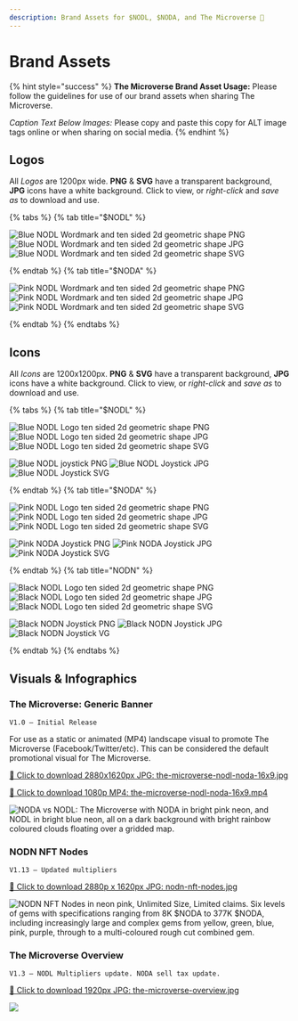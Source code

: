```yaml
---
description: Brand Assets for $NODL, $NODA, and The Microverse 🎨
---
```


# Brand Assets

{% hint style="success" %}
**The Microverse Brand Asset Usage:** Please follow the guidelines for use of our brand assets when sharing The Microverse.

_Caption Text Below Images:_ Please copy and paste this copy for ALT image tags online or when sharing on social media.
{% endhint %}

## Logos

All _Logos_ are 1200px wide. **PNG** & **SVG** have a transparent background, **JPG** icons have a white background. Click to view, or _right-click_ and _save as_ to download and use.

{% tabs %} 
{% tab title="$NODL" %}

![Blue NODL Wordmark and ten sided 2d geometric shape PNG](../.gitbook/assets/nodl-wordmark.png "Download icon") ![Blue NODL Wordmark and ten sided 2d geometric shape JPG](../.gitbook/assets/nodl-wordmark.jpg "Download NODL Wordmark") ![Blue NODL Wordmark and ten sided 2d geometric shape SVG](../.gitbook/assets/nodl-wordmark.svg "Download NODL Wordmark")

{% endtab %}
{% tab title="$NODA" %}

![Pink NODL Wordmark and ten sided 2d geometric shape PNG](../.gitbook/assets/noda-wordmark.png "Download Noda Wordmark") ![Pink NODL Wordmark and ten sided 2d geometric shape JPG](../.gitbook/assets/noda-wordmark.jpg "Download Noda Wordmark") ![Pink NODL Wordmark and ten sided 2d geometric shape SVG](../.gitbook/assets/noda-wordmark.svg "Download Noda Wordmark")

{% endtab %}
{% endtabs %}

## Icons

All _Icons_ are 1200x1200px. **PNG** & **SVG** have a transparent background, **JPG** icons have a white background. Click to view, or _right-click_ and _save as_ to download and use.

{% tabs %} 
{% tab title="$NODL" %}

![Blue NODL Logo ten sided 2d geometric shape PNG](../.gitbook/assets/nodl-icon.png "Download icon") ![Blue NODL Logo ten sided 2d geometric shape JPG](../.gitbook/assets/nodl-icon.jpg "Download icon") ![Blue NODL Logo ten sided 2d geometric shape SVG](../.gitbook/assets/nodl-icon.svg "Download icon")

![Blue NODL joystick PNG](../.gitbook/assets/nodl-icon-joystick.png "Download icon") ![Blue NODL Joystick JPG](../.gitbook/assets/nodl-icon-joystick.jpg "Download icon") ![Blue NODL Joystick SVG](../.gitbook/assets/nodl-icon-joystick.svg "Download icon")

{% endtab %}
{% tab title="$NODA" %}

![Pink NODL Logo ten sided 2d geometric shape PNG](../.gitbook/assets/noda-icon.png "Download icon") ![Pink NODL Logo ten sided 2d geometric shape JPG](../.gitbook/assets/noda-icon.jpg "Download icon") ![Pink NODL Logo ten sided 2d geometric shape SVG](../.gitbook/assets/noda-icon.svg "Download icon")

![Pink NODA Joystick PNG](../.gitbook/assets/noda-icon-joystick.png "Download icon") ![Pink NODA Joystick JPG](../.gitbook/assets/noda-icon-joystick.jpg "Download icon") ![Pink NODA Joystick SVG](../.gitbook/assets/noda-icon-joystick.svg "Download icon")

{% endtab %}
{% tab title="NODN" %}

![Black NODL Logo ten sided 2d geometric shape PNG](../.gitbook/assets/nodn-icon.png "Download icon") ![Black NODL Logo ten sided 2d geometric shape JPG](../.gitbook/assets/nodn-icon.jpg "Download icon") ![Black NODL Logo ten sided 2d geometric shape SVG](../.gitbook/assets/nodn-icon.svg "Download icon")

![Black NODN Joystick PNG](../.gitbook/assets/nodn-icon-joystick.png "Download icon") ![Black NODN Joystick JPG](../.gitbook/assets/nodn-icon-joystick.jpg "Download icon") ![Black NODN Joystick VG](../.gitbook/assets/nodn-icon-joystick.svg "Download icon")

{% endtab %}
{% endtabs %}

## Visuals & Infographics

### The Microverse: Generic Banner
```
V1.0 — Initial Release
```

For use as a static or animated (MP4) landscape visual to promote The Microverse (Facebook/Twitter/etc). This can be considered the default promotional visual for The Microverse.

[🔻 Click to download 2880x1620px JPG: the-microverse-nodl-noda-16x9.jpg](https://github.com/Nodinverse/NODLvsNODA/blob/d472bfaf906df81087b762f0987357df34edcc0a/.gitbook/assets/the-microverse-nodl-noda-16x9.jpg?raw=true "Click to download directly")

[🔻 Click to download 1080p MP4: the-microverse-nodl-noda-16x9.mp4](https://github.com/Nodinverse/NODLvsNODA/blob/d472bfaf906df81087b762f0987357df34edcc0a/.gitbook/assets/the-microverse-nodl-noda-16x9.mp4?raw=true "Click to download directly")

![NODA vs NODL: The Microverse with NODA in bright pink neon, and NODL in bright blue neon, all on a dark background with bright rainbow coloured clouds floating over a gridded map.](../.gitbook/assets/the-microverse-nodl-noda-16x9.jpg)

### NODN NFT Nodes
```
V1.13 — Updated multipliers
```

[🔻 Click to download 2880p x 1620px JPG: nodn-nft-nodes.jpg](https://github.com/Nodinverse/NODLvsNODA/blob/f60e50864aca3de5caf312cdec9d84389cfc781d/.gitbook/assets/nodn-nft-nodes.jpg?raw=true "Click to download directly")

![NODN NFT Nodes in neon pink, Unlimited Size, Limited claims. Six levels of gems with specifications ranging from 8K $NODA to 377K $NODA, including increasingly large and complex gems from yellow, green, blue, pink, purple, through to a multi-coloured rough cut combined gem.](../.gitbook/assets/nodn-nft-nodes.jpg)

### The Microverse Overview
```
V1.3 — NODL Multipliers update. NODA sell tax update.
```

[🔻 Click to download 1920px JPG: the-microverse-overview.jpg](https://github.com/Nodinverse/NODLvsNODA/blob/f60e50864aca3de5caf312cdec9d84389cfc781d/.gitbook/assets/the-microverse-overview.jpg?raw=true "Click to download directly")

![](../.gitbook/assets/the-microverse-overview.jpg)
